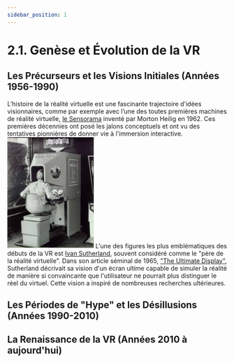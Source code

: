 ```yaml
---
sidebar_position: 1
---
```


# 2.1. Genèse et Évolution de la VR

## Les Précurseurs et les Visions Initiales  (Années 1956-1990)
L'histoire de la réalité virtuelle est une fascinante trajectoire d'idées visionnaires, comme par exemple avec  l’une des toutes premières machines de réalité virtuelle, [le Sensorama](https://en.wikipedia.org/wiki/Sensorama) inventé par Morton Heilig en 1962. Ces premières décennies ont posé les jalons conceptuels et ont vu des tentatives pionnières de donner vie à l'immersion interactive.
![le sensorama](./sensorama.jpg)
L'une des figures les plus emblématiques des débuts de la VR est [Ivan Sutherland](https://fr.wikipedia.org/wiki/Ivan_Sutherland), souvent considéré comme le "père de la réalité virtuelle". Dans son article séminal de 1965, ["The Ultimate Display"](https://worrydream.com/refs/Sutherland_1965_-_The_Ultimate_Display.pdf), Sutherland décrivait sa vision d'un écran ultime capable de simuler la réalité de manière si convaincante que l'utilisateur ne pourrait plus distinguer le réel du virtuel. Cette vision a inspiré de nombreuses recherches ultérieures.

## Les Périodes de "Hype" et les Désillusions (Années 1990-2010)

## La Renaissance de la VR (Années 2010 à aujourd'hui)